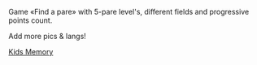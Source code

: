 Game «Find a pare» with 5-pare level's, different fields and progressive points count.

Add more pics & langs!

[Kids Memory](http://factum.me/game/kidsmemory/ "Kids Memory")

